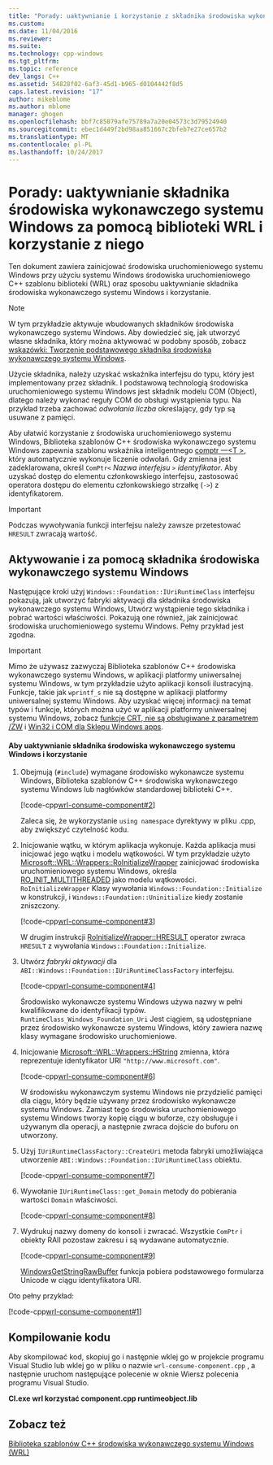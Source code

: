 ```yaml
---
title: "Porady: uaktywnianie i korzystanie z składnika środowiska wykonawczego systemu Windows za pomocą biblioteki WRL | Dokumentacja firmy Microsoft"
ms.custom: 
ms.date: 11/04/2016
ms.reviewer: 
ms.suite: 
ms.technology: cpp-windows
ms.tgt_pltfrm: 
ms.topic: reference
dev_langs: C++
ms.assetid: 54828f02-6af3-45d1-b965-d0104442f8d5
caps.latest.revision: "17"
author: mikeblome
ms.author: mblome
manager: ghogen
ms.openlocfilehash: bbf7c85079afe75789a7a20e04573c3d79524940
ms.sourcegitcommit: ebec1d449f2bd98aa851667c2bfeb7e27ce657b2
ms.translationtype: MT
ms.contentlocale: pl-PL
ms.lasthandoff: 10/24/2017
---
```

# <a name="how-to-activate-and-use-a-windows-runtime-component-using-wrl"></a>Porady: uaktywnianie składnika środowiska wykonawczego systemu Windows za pomocą biblioteki WRL i korzystanie z niego
Ten dokument zawiera zainicjować środowiska uruchomieniowego systemu Windows przy użyciu systemu Windows środowiska uruchomieniowego C++ szablonu biblioteki (WRL) oraz sposobu uaktywnianie składnika środowiska wykonawczego systemu Windows i korzystanie.  
  
> [!NOTE]
>  W tym przykładzie aktywuje wbudowanych składników środowiska wykonawczego systemu Windows. Aby dowiedzieć się, jak utworzyć własne składnika, który można aktywować w podobny sposób, zobacz [wskazówki: Tworzenie podstawowego składnika środowiska wykonawczego systemu Windows](../windows/walkthrough-creating-a-basic-windows-runtime-component-using-wrl.md).  
  
 Użycie składnika, należy uzyskać wskaźnika interfejsu do typu, który jest implementowany przez składnik. I podstawową technologią środowiska uruchomieniowego systemu Windows jest składnik modelu COM (Object), dlatego należy wykonać reguły COM do obsługi wystąpienia typu. Na przykład trzeba zachować *odwołania liczba* określający, gdy typ są usuwane z pamięci.  
  
 Aby ułatwić korzystanie z środowiska uruchomieniowego systemu Windows, Biblioteka szablonów C++ środowiska wykonawczego systemu Windows zapewnia szablonu wskaźnika inteligentnego [comptr —\<T >](../windows/comptr-class.md), który automatycznie wykonuje liczenie odwołań. Gdy zmienna jest zadeklarowana, określ `ComPtr<` *Nazwa interfejsu* `>` *identyfikator*. Aby uzyskać dostęp do elementu członkowskiego interfejsu, zastosować operatora dostępu do elementu członkowskiego strzałkę (`->`) z identyfikatorem.  
  
> [!IMPORTANT]
>  Podczas wywoływania funkcji interfejsu należy zawsze przetestować `HRESULT` zwracają wartość.  
  
## <a name="activating-and-using-a-windows-runtime-component"></a>Aktywowanie i za pomocą składnika środowiska wykonawczego systemu Windows  
 Następujące kroki użyj `Windows::Foundation::IUriRuntimeClass` interfejsu pokazują, jak utworzyć fabryki aktywacji dla składnika środowiska wykonawczego systemu Windows, Utwórz wystąpienie tego składnika i pobrać wartości właściwości. Pokazują one również, jak zainicjować środowiska uruchomieniowego systemu Windows. Pełny przykład jest zgodna.  
  
> [!IMPORTANT]
>  Mimo że używasz zazwyczaj Biblioteka szablonów C++ środowiska wykonawczego systemu Windows, w aplikacji platformy uniwersalnej systemu Windows, w tym przykładzie użyto aplikacji konsoli ilustracyjną. Funkcje, takie jak `wprintf_s` nie są dostępne w aplikacji platformy uniwersalnej systemu Windows. Aby uzyskać więcej informacji na temat typów i funkcje, których można użyć w aplikacji platformy uniwersalnej systemu Windows, zobacz [funkcje CRT, nie są obsługiwane z parametrem /ZW](http://msdn.microsoft.com/library/windows/apps/jj606124.aspx) i [Win32 i COM dla Sklepu Windows apps](http://msdn.microsoft.com/library/windows/apps/br205757.aspx).  
  
#### <a name="to-activate-and-use-a-windows-runtime-component"></a>Aby uaktywnianie składnika środowiska wykonawczego systemu Windows i korzystanie  
  
1.  Obejmują (`#include`) wymagane środowisko wykonawcze systemu Windows, Biblioteka szablonów C++ środowiska wykonawczego systemu Windows lub nagłówków standardowej biblioteki C++.  
  
     [!code-cpp[wrl-consume-component#2](../windows/codesnippet/CPP/how-to-activate-and-use-a-windows-runtime-component-using-wrl_1.cpp)]  
  
     Zaleca się, że wykorzystanie `using namespace` dyrektywy w pliku .cpp, aby zwiększyć czytelność kodu.  
  
2.  Inicjowanie wątku, w którym aplikacja wykonuje. Każda aplikacja musi inicjować jego wątku i modelu wątkowości. W tym przykładzie użyto [Microsoft::WRL::Wrappers::RoInitializeWrapper](../windows/roinitializewrapper-class.md) zainicjować środowiska uruchomieniowego systemu Windows, określa [RO_INIT_MULTITHREADED](http://msdn.microsoft.com/library/windows/apps/br224661.aspx) jako modelu wątkowości. `RoInitializeWrapper` Klasy wywołania `Windows::Foundation::Initialize` w konstrukcji, i `Windows::Foundation::Uninitialize` kiedy zostanie zniszczony.  
  
     [!code-cpp[wrl-consume-component#3](../windows/codesnippet/CPP/how-to-activate-and-use-a-windows-runtime-component-using-wrl_2.cpp)]  
  
     W drugim instrukcji [RoInitializeWrapper::HRESULT](../windows/roinitializewrapper-hresult-parens-operator.md) operator zwraca `HRESULT` z wywołania `Windows::Foundation::Initialize`.  
  
3.  Utwórz *fabryki aktywacji* dla `ABI::Windows::Foundation::IUriRuntimeClassFactory` interfejsu.  
  
     [!code-cpp[wrl-consume-component#4](../windows/codesnippet/CPP/how-to-activate-and-use-a-windows-runtime-component-using-wrl_3.cpp)]  
  
     Środowisko wykonawcze systemu Windows używa nazwy w pełni kwalifikowane do identyfikacji typów. `RuntimeClass_Windows_Foundation_Uri` Jest ciągiem, są udostępniane przez środowisko wykonawcze systemu Windows, który zawiera nazwę klasy wymagane środowisko uruchomieniowe.  
  
4.  Inicjowanie [Microsoft::WRL::Wrappers::HString](../windows/hstring-class.md) zmienna, która reprezentuje identyfikator URI `"http://www.microsoft.com"`.  
  
     [!code-cpp[wrl-consume-component#6](../windows/codesnippet/CPP/how-to-activate-and-use-a-windows-runtime-component-using-wrl_4.cpp)]  
  
     W środowisku wykonawczym systemu Windows nie przydzielić pamięci dla ciągu, który będzie używany przez środowisko wykonawcze systemu Windows. Zamiast tego środowiska uruchomieniowego systemu Windows tworzy kopię ciągu w buforze, czy obsługuje i używanym dla operacji, a następnie zwraca dojście do buforu on utworzony.  
  
5.  Użyj `IUriRuntimeClassFactory::CreateUri` metoda fabryki umożliwiająca utworzenie `ABI::Windows::Foundation::IUriRuntimeClass` obiektu.  
  
     [!code-cpp[wrl-consume-component#7](../windows/codesnippet/CPP/how-to-activate-and-use-a-windows-runtime-component-using-wrl_5.cpp)]  
  
6.  Wywołanie `IUriRuntimeClass::get_Domain` metody do pobierania wartości `Domain` właściwości.  
  
     [!code-cpp[wrl-consume-component#8](../windows/codesnippet/CPP/how-to-activate-and-use-a-windows-runtime-component-using-wrl_6.cpp)]  
  
7.  Wydrukuj nazwy domeny do konsoli i zwracać. Wszystkie `ComPtr` i obiekty RAII pozostaw zakresu i są wydawane automatycznie.  
  
     [!code-cpp[wrl-consume-component#9](../windows/codesnippet/CPP/how-to-activate-and-use-a-windows-runtime-component-using-wrl_7.cpp)]  
  
     [WindowsGetStringRawBuffer](http://msdn.microsoft.com/library/windows/apps/br224636.aspx) funkcja pobiera podstawowego formularza Unicode w ciągu identyfikatora URI.  
  
 Oto pełny przykład:  
  
 [!code-cpp[wrl-consume-component#1](../windows/codesnippet/CPP/how-to-activate-and-use-a-windows-runtime-component-using-wrl_8.cpp)]  
  
## <a name="compiling-the-code"></a>Kompilowanie kodu  
 Aby skompilować kod, skopiuj go i następnie wklej go w projekcie programu Visual Studio lub wklej go w pliku o nazwie `wrl-consume-component.cpp` , a następnie uruchom następujące polecenie w oknie Wiersz polecenia programu Visual Studio.  
  
 **Cl.exe wrl korzystać component.cpp runtimeobject.lib**  
  
## <a name="see-also"></a>Zobacz też  
 [Biblioteka szablonów C++ środowiska wykonawczego systemu Windows (WRL)](../windows/windows-runtime-cpp-template-library-wrl.md)